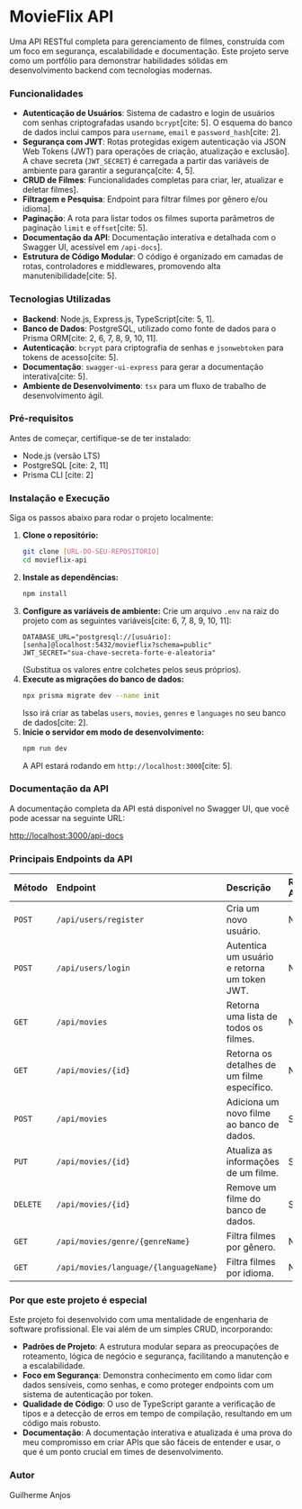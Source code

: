 # **MovieFlix API**

Uma API RESTful completa para gerenciamento de filmes, construída com um foco em segurança, escalabilidade e documentação. Este projeto serve como um portfólio para demonstrar habilidades sólidas em desenvolvimento backend com tecnologias modernas.

### **Funcionalidades**

* **Autenticação de Usuários**: Sistema de cadastro e login de usuários com senhas criptografadas usando `bcrypt`[cite: 5]. O esquema do banco de dados inclui campos para `username`, `email` e `password_hash`[cite: 2].
* **Segurança com JWT**: Rotas protegidas exigem autenticação via JSON Web Tokens (JWT) para operações de criação, atualização e exclusão]. A chave secreta (`JWT_SECRET`) é carregada a partir das variáveis de ambiente para garantir a segurança[cite: 4, 5].
* **CRUD de Filmes**: Funcionalidades completas para criar, ler, atualizar e deletar filmes].
* **Filtragem e Pesquisa**: Endpoint para filtrar filmes por gênero e/ou idioma].
* **Paginação**: A rota para listar todos os filmes suporta parâmetros de paginação `limit` e `offset`[cite: 5].
* **Documentação da API**: Documentação interativa e detalhada com o Swagger UI, acessível em `/api-docs`].
* **Estrutura de Código Modular**: O código é organizado em camadas de rotas, controladores e middlewares, promovendo alta manutenibilidade[cite: 5].

### **Tecnologias Utilizadas**

* **Backend**: Node.js, Express.js, TypeScript[cite: 5, 1].
* **Banco de Dados**: PostgreSQL, utilizado como fonte de dados para o Prisma ORM[cite: 2, 6, 7, 8, 9, 10, 11].
* **Autenticação**: `bcrypt` para criptografia de senhas e `jsonwebtoken` para tokens de acesso[cite: 5].
* **Documentação**: `swagger-ui-express` para gerar a documentação interativa[cite: 5].
* **Ambiente de Desenvolvimento**: `tsx` para um fluxo de trabalho de desenvolvimento ágil.

### **Pré-requisitos**

Antes de começar, certifique-se de ter instalado:

* Node.js (versão LTS)
* PostgreSQL [cite: 2, 11]
* Prisma CLI [cite: 2]

### **Instalação e Execução**

Siga os passos abaixo para rodar o projeto localmente:

1.  **Clone o repositório:**
    ```bash
    git clone [URL-DO-SEU-REPOSITÓRIO]
    cd movieflix-api
    ```
2.  **Instale as dependências:**
    ```bash
    npm install
    ```
3.  **Configure as variáveis de ambiente:**
    Crie um arquivo `.env` na raiz do projeto com as seguintes variáveis[cite: 6, 7, 8, 9, 10, 11]:
    ```dotenv
    DATABASE_URL="postgresql://[usuário]:[senha]@localhost:5432/movieflix?schema=public"
    JWT_SECRET="sua-chave-secreta-forte-e-aleatoria"
    ```
    (Substitua os valores entre colchetes pelos seus próprios).
4.  **Execute as migrações do banco de dados:**
    ```bash
    npx prisma migrate dev --name init
    ```
    Isso irá criar as tabelas `users`, `movies`, `genres` e `languages` no seu banco de dados[cite: 2].
5.  **Inicie o servidor em modo de desenvolvimento:**
    ```bash
    npm run dev
    ```
    A API estará rodando em `http://localhost:3000`[cite: 5].

### **Documentação da API**

A documentação completa da API está disponível no Swagger UI, que você pode acessar na seguinte URL:

[http://localhost:3000/api-docs](http://localhost:3000/api-docs)

### **Principais Endpoints da API**

| Método | Endpoint | Descrição | Requer Autenticação |
| :--- | :--- | :--- | :--- |
| `POST` | `/api/users/register` | Cria um novo usuário. | Não |
| `POST` | `/api/users/login` | Autentica um usuário e retorna um token JWT. | Não |
| `GET` | `/api/movies` | Retorna uma lista de todos os filmes. | Não |
| `GET` | `/api/movies/{id}` | Retorna os detalhes de um filme específico. | Não |
| `POST` | `/api/movies` | Adiciona um novo filme ao banco de dados. | Sim |
| `PUT` | `/api/movies/{id}` | Atualiza as informações de um filme. | Sim |
| `DELETE` | `/api/movies/{id}` | Remove um filme do banco de dados. | Sim |
| `GET` | `/api/movies/genre/{genreName}` | Filtra filmes por gênero. | Não |
| `GET` | `/api/movies/language/{languageName}` | Filtra filmes por idioma. | Não |

### **Por que este projeto é especial**

Este projeto foi desenvolvido com uma mentalidade de engenharia de software profissional. Ele vai além de um simples CRUD, incorporando:
* **Padrões de Projeto**: A estrutura modular separa as preocupações de roteamento, lógica de negócio e segurança, facilitando a manutenção e a escalabilidade.
* **Foco em Segurança**: Demonstra conhecimento em como lidar com dados sensíveis, como senhas, e como proteger endpoints com um sistema de autenticação por token.
* **Qualidade de Código**: O uso de TypeScript garante a verificação de tipos e a detecção de erros em tempo de compilação, resultando em um código mais robusto.
* **Documentação**: A documentação interativa e atualizada é uma prova do meu compromisso em criar APIs que são fáceis de entender e usar, o que é um ponto crucial em times de desenvolvimento.

### **Autor**

Guilherme Anjos
